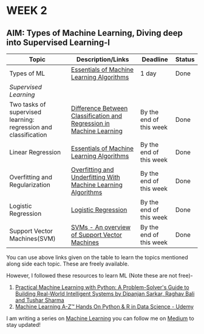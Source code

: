 # **WEEK 2**

## **AIM:** Types of Machine Learning, Diving deep into Supervised Learning-I

|Topic|Description/Links|Deadline|Status|
|---|---|---|---|
|Types of ML|[Essentials of Machine Learning Algorithms](https://www.analyticsvidhya.com/blog/2017/09/common-machine-learning-algorithms/)|1 day|Done|
|*Supervised Learning*||||
|Two tasks of supervised learning: regression and classification|[Difference Between Classification and Regression in Machine Learning](https://machinelearningmastery.com/classification-versus-regression-in-machine-learning/)|By the end of this week|Done|
|Linear Regression|[Essentials of Machine Learning Algorithms](https://www.analyticsvidhya.com/blog/2017/09/common-machine-learning-algorithms/)|By the end of this week|Done|
|Overfitting and Regularization|[Overfitting and Underfitting With Machine Learning Algorithms](https://machinelearningmastery.com/overfitting-and-underfitting-with-machine-learning-algorithms/)|By the end of this week|Done|
|Logistic Regression|[Logistic Regression](https://www.medcalc.org/manual/logistic_regression.php)|By the end of this week|Done|
|Support Vector Machines(SVM)|[SVMs - An overview of Support Vector Machines](https://www.svm-tutorial.com/2017/02/svms-overview-support-vector-machines/)|By the end of this week|Done|


You can use above links given on the table to learn the topics mentioned along side each topic. These are freely available.

However, I followed these resources to learn ML (Note these are not free)-
1. [Practical Machine Learning with Python: A Problem-Solver's Guide to Building Real-World Intelligent Systems by Dipanjan Sarkar, Raghav Bali and Tushar Sharma](https://www.amazon.in/Practical-Machine-Learning-Python-Problem-Solvers/dp/1484232062?tag=googinhydr18418-21&tag=googinkenshoo-21&ascsubtag=fbfc405a-a9f9-4a28-a455-141eb00832bc)
2. [Machine Learning A-Z™ Hands On Python & R in Data Science - Udemy](https://www.udemy.com/machinelearning/)

I am writing a series on [Machine Learning](https://medium.com/series/73d7686fa634) you can follow me on [Medium](https://medium.com/@shreyateeza) to stay updated!
